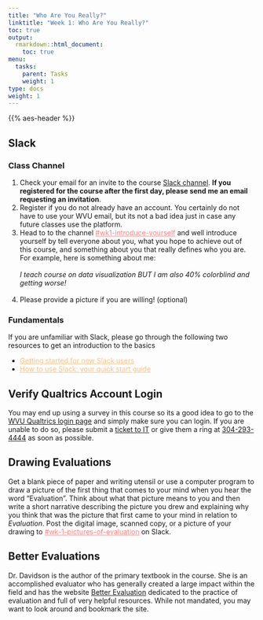 ```yaml
---
title: "Who Are You Really?"
linktitle: "Week 1: Who Are You Really?"
toc: true
output:
  rmarkdown::html_document:
    toc: true
menu:
  tasks:
    parent: Tasks
    weight: 1
type: docs
weight: 1
---
```


{{% aes-header %}}

## Slack

### Class Channel

1.  Check your email for an invite to the course <a href="https://edp617spring2023.slack.com" target="_blank">Slack channel</a>. **If you registered for the course after the first day, please send me an email requesting an invitation**.
2.  Register if you do not already have an account. You certainly do not have to use your WVU email, but its not a bad idea just in case any future classes use the platform.
3.  Head to to the channel <a href="https://edp617spring2023.slack.com/archives/C04J0EWTK9Q" target="_blank" style='color:#ff8384;'>\#wk1-introduce-yourself</a> and well introduce yourself by tell everyone about you, what you hope to achieve out of this course, and something about you that really defines who you are. For example, here is something about me:<br><br>
    *I teach course on data visualization BUT I am also 40% colorblind and getting worse!* <br><br>
4.  Please provide a picture if you are willing! (optional)
    <br>

### Fundamentals

If you are unfamiliar with Slack, please go through the following two resources to get an introduction to the basics

- <a href="https://slack.com/help/articles/218080037-Getting-started-for-new-Slack-users" target="_blank" style='color:#ffc083;'>Getting started for new Slack users</a>
- <a href="https://slack.com/help/articles/360059928654-How-to-use-Slack--your-quick-start-guide" target="_blank" style='color:#ffc083;'>How to use Slack: your quick start guide
  </a>

## Verify Qualtrics Account Login

You may end up using a survey in this course so its a good idea to go to the <a href='https://wvu.qualtrics.com/' target='_blank'>WVU Qualtrics login page</a> and simply make sure you can login. If you are unable to do so, please submit a [ticket to IT](https://wvu.atlassian.net/servicedesk/customer/portals) or give them a ring at <a href="tel:3042934444">304-293-4444</a> as soon as possible.
<br>

## Drawing Evaluations

Get a blank piece of paper and writing utensil or use a computer program to draw a picture of the first thing that comes to your mind when you hear the word “Evaluation”. Think about what that picture means to you and then write a short narrative describing the picture you drew and explaining why you think that was the picture that first came to your mind in relation to *Evaluation*. Post the digital image, scanned copy, or a picture of your drawing to <a href="https://edp617spring2023.slack.com/archives/C04J2V6A30C" target="_blank" style='color:#ff8384;'>\#wk-1-pictures-of-evaluation</a> on Slack.

## Better Evaluations

Dr. Davidson is the author of the primary textbook in the course. She is an accomplished evaluator who has generally created a large impact within the field and has the website [Better Evaluation](https://www.betterevaluation.org) dedicated to the practice of evaluation and full of very helpful resources. While not mandated, you may want to look around and bookmark the site.

